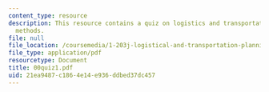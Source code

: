 ```yaml
---
content_type: resource
description: This resource contains a quiz on logistics and transportation planning
  methods.
file: null
file_location: /coursemedia/1-203j-logistical-and-transportation-planning-methods-fall-2006/21ea9487c1864e14e936ddbed37dc457_00quiz1.pdf
file_type: application/pdf
resourcetype: Document
title: 00quiz1.pdf
uid: 21ea9487-c186-4e14-e936-ddbed37dc457
---
```

